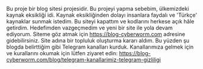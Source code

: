 Bu proje bir blog sitesi projesidir. Bu projeyi yapma sebebim, ülkemizdeki kaynak eksikliği idi. Kaynak eksikliğinden dolayı insanlara faydalı ve 'Türkçe' kaynaklar sunmak istedim.
Bu siteyi kapattım ve kodlarını herkese açık hâle getirdim.
Hedefimden vazgeçmedim ve yeni bir site ile yola devam ediyorum.
Siteme göz atmak için https://blog-cyberworm.com adresine gidebilirsiniz.
Site adına bir topluluk oluşturma kararı aldım. Bu yüzden şu blogda belirttiğim gibi Telegram kanalları kurduk.
Kanallarımıza gelmek için ve kurallarını okumak için lütfen ziyaret edin: https://blog-cyberworm.com/blog/telegram-kanallarimiz-telegram-gizliligi
